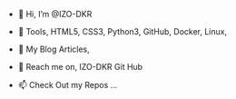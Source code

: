 - 👋 Hi,
   I’m @IZO-DKR
<!---
I came from an MBA specializing in Marketing and Sales, then I retrained in the field that I'm passionate about every day.

This year, in February 2024, I finally decided to make my passion my profession.

Tech is more than a job, it's a way of life.
--->
  
- 👀 Tools,
  HTML5, CSS3, Python3, GitHub, Docker, Linux,
             
- 🌱 My Blog Articles,
 
- 💞️ Reach me on,
  IZO-DKR Git Hub
  
- 📫 Check Out my Repos ...



